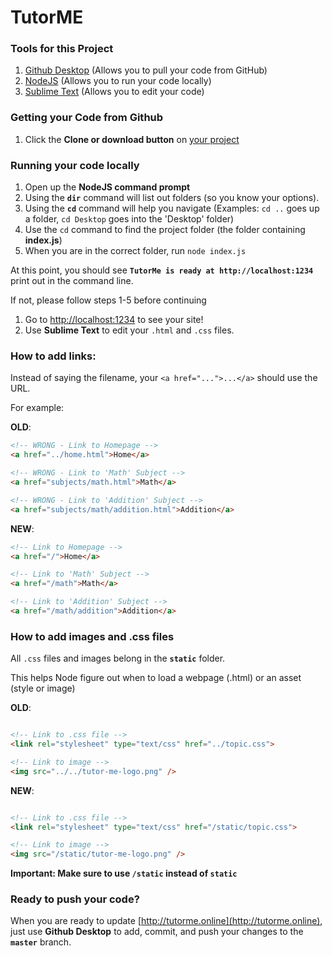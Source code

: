 # TutorME

### Tools for this Project
1. [Github Desktop](https://desktop.github.com/) (Allows you to pull your code from GitHub)
1. [NodeJS](https://nodejs.org/dist/v6.9.2/node-v6.9.2-x64.msi) (Allows you to run your code locally)
1. [Sublime Text](https://www.sublimetext.com/) (Allows you to edit your code)

### Getting your Code from Github
1. Click the __Clone or download button__ on [your project](https://github.com/AhmadSmith/TutorME)

### Running your code locally
1. Open up the __NodeJS command prompt__
1. Using the __`dir`__ command will list out folders (so you know your options).
1. Using the __`cd`__  command will help you navigate (Examples: `cd ..` goes up a folder, `cd Desktop` goes into the 'Desktop' folder)
1. Use the `cd` command to find the project folder (the folder containing __index.js__)
1. When you are in the correct folder, run `node index.js`

At this point, you should see __`TutorMe is ready at http://localhost:1234`__ print out in the command line.

If not, please follow steps 1-5 before continuing

1. Go to [http://localhost:1234](http://localhost:1234) to see your site!
1. Use __Sublime Text__ to edit your `.html` and `.css` files.

### How to add links:

Instead of saying the filename, your `<a href="...">...</a>` should use the URL.

For example:

__OLD__: 
```html
<!-- WRONG - Link to Homepage -->
<a href="../home.html">Home</a>

<!-- WRONG - Link to 'Math' Subject -->
<a href="subjects/math.html">Math</a>

<!-- WRONG - Link to 'Addition' Subject -->
<a href="subjects/math/addition.html">Addition</a>
```

__NEW__:
```html
<!-- Link to Homepage -->
<a href="/">Home</a>

<!-- Link to 'Math' Subject -->
<a href="/math">Math</a>

<!-- Link to 'Addition' Subject -->
<a href="/math/addition">Addition</a>
```

### How to add images and .css files

All `.css` files and images belong in the __`static`__ folder. 

This helps Node figure out when to load a webpage (.html) or an asset (style or image)

__OLD__:
```html

<!-- Link to .css file -->
<link rel="stylesheet" type="text/css" href="../topic.css">

<!-- Link to image -->
<img src="../../tutor-me-logo.png" />

```

__NEW__:
```html

<!-- Link to .css file -->
<link rel="stylesheet" type="text/css" href="/static/topic.css">

<!-- Link to image -->
<img src="/static/tutor-me-logo.png" />

```

__Important: Make sure to use `/static` instead of `static`__


### Ready to push your code?

When you are ready to update [http://tutorme.online](http://tutorme.online), just use __Github Desktop__ to add, 
commit, and push your changes to the __`master`__ branch.
